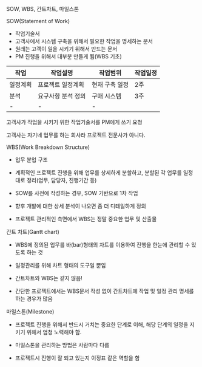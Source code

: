 SOW, WBS, 간트차트, 마일스톤



SOW(Statement of Work)

- 작업기술서
- 고객사에서 시스템 구축을 위해서 필요한 작업을 명세하는 문서
- 원래는 고객이 일을 시키기 위해서 만드는 문서
- PM 진행을 위해서 대부분 만들게 됨(WBS 기초)



| 작업     | 작업설명           | 작업범위       | 작업일정 |
| -------- | ------------------ | -------------- | -------- |
| 일정계획 | 프로젝트 일정계획  | 현재 구축 일정 | 2주      |
| 분석     | 요구사항 분석 정의 | 구매 시스템    | 3주      |
| -        | -                  | -              |          |



고객사가 작업을 시키기 위한 작업기술서를 PM에게 쓰기 요청

고객사는 자기네 업무를 하는 회사라 프로젝트 전문사가 아니다.



WBS(Work Breakdown Structure)

- 업무 분업 구조
- 계획적인 프로젝트 진행을 위해 업무를 상세하게 분할하고, 분할된 각 업무를 일정대로 정리(업무, 담당자, 진행기간 등)

- SOW를 사전에 작성하는 경우, SOW 기반으로 1차 작업
- 향후 개발에 대한 상세 분석이 나오면 좀 더 디테일하게 정의
- 프로젝트 관리적인 측면에서 WBS는 정말 중요한 업무 및 산출물

간트 차트(Gantt chart)

- WBS에 정의된 업무를 바(bar)형태의 차트를 이용하여 진행을 한눈에 관리할 수 있도록 하는 것
- 일정관리를 위해 차트 형태의 도구일 뿐임
- 간트차트와 WBS는 같지 않음!

- 간단한 프로젝트에서는 WBS문서 작성 없이 간트차트에 작업 및 일정 관리 명세를 하는 경우가 많음

마일스톤(Milestone)

- 프로젝트 진행을 위해서 반드시 거치는 중요한 단계로 이해, 해당 단계의 일정을 지키기 위해서 엄청 노력해야 함.

- 마일스톤을 관리하는 방법은 사람마다 다름

- 프로젝트시 진행이 잘 되고 있는지 이정표 같은 역할을 함



